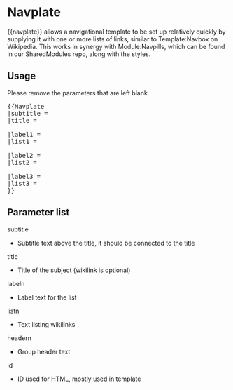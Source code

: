 # Navplate
{{navplate}} allows a navigational template to be set up relatively quickly by supplying it with one or more lists of links, similar to Template:Navbox on Wikipedia. This works in synergy with Module:Navpills, which can be found in our SharedModules repo, along with the styles.

## Usage
Please remove the parameters that are left blank.
<pre>
{{Navplate
|subtitle = 
|title = 

|label1 = 
|list1 = 

|label2 = 
|list2 = 

|label3 = 
|list3 = 
}}
</pre>
## Parameter list
subtitle
- Subtitle text above the title, it should be connected to the title

title
- Title of the subject (wikilink is optional)
  
labeln
- Label text for the list
  
listn
- Text listing wikilinks
  
headern
- Group header text
  
id
- ID used for HTML, mostly used in template
